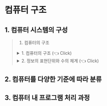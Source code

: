 # 컴퓨터 구조 

## 1. 컴퓨터 시스템의 구성
>1. 컴퓨터의 구조 
> 
> <details>
> <summary> 1. 컴퓨터의 구조 (👈 Click)</summary>
> 1. 중앙처리장치(Central Processing Unit) - CPU <br/>
>  - CPU는 프로세서(논리연산장치와)와 레지스터(CPU내 기억장치) 그리고 CU(Control Unit), 그리고 CPU내부 버스로 구성된다.
> 2. 기억장치(Memoery)
>  - 기억장치는 주기억 장치와 보조 기억장치로 나뉜다.
> 3. 입출력장치 
>  - 키보드,모니터,스피커 등등이 입출력 장치이다.
> 
> 
>
> </details>
> 
> 
> <details>
> <summary> 2. 정보의 표현단위와 수의 체계 (👈 Click)</summary>
> 1. 비트와 바이트 , 워드<br/>
>  - 1비트(bit)는 컴퓨터가 자료를 표현할 수 있는 가장 작은 단위로 0,1 두가지를 표현할 수 있다.
>  - 1바이트(byte)는 비트 8개가 모인것을 1바이트라고 한다.
>  - 4바이트가 모였을때 1워드라고 표현한다.
> </details>
## 2. 컴퓨터를 다양한 기준에 따라 분류
## 3. 컴퓨터 내 프로그램 처리 과정
